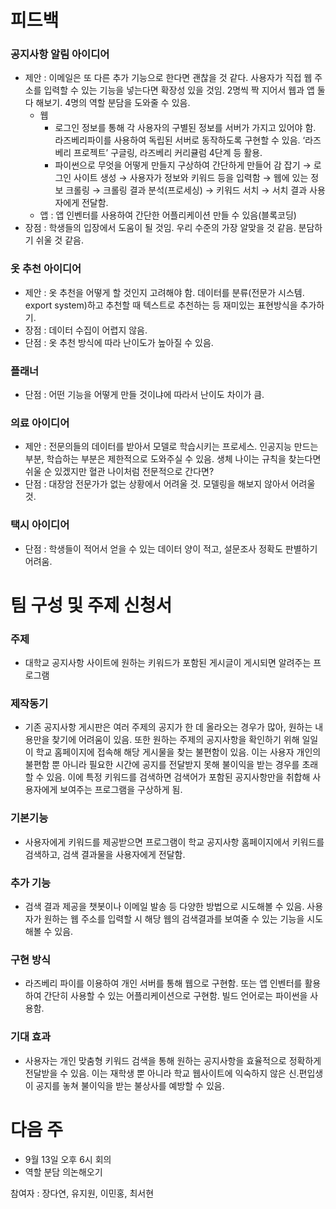 # 피드백
### 공지사항 알림 아이디어
- 제안 : 이메일은 또 다른 추가 기능으로 한다면 괜찮을 것 같다. 사용자가 직접 웹 주소를 입력할 수 있는 기능을 넣는다면 확장성 있을 것임. 2명씩 짝 지어서 웹과 앱 둘 다 해보기. 4명의 역할 분담을 도와줄 수 있음.
  - 웹
    - 로그인 정보를 통해 각 사용자의 구별된 정보를 서버가 가지고 있어야 함. 라즈베리파이를 사용하여 독립된 서버로 동작하도록 구현할 수 있음. ‘라즈베리 프로젝트’ 구글링, 라즈베리 커리큘럼 4단계 등 활용.
    - 파이썬으로 무엇을 어떻게 만들지 구상하여 간단하게 만들어 감 잡기 → 로그인 사이트 생성 → 사용자가 정보와 키워드 등을 입력함 → 웹에 있는 정보 크롤링 → 크롤링 결과 분석(프로세싱) → 키워드 서치 → 서치 결과 사용자에게 전달함.
  - 앱 : 앱 인벤터를 사용하여 간단한 어플리케이션 만들 수 있음(블록코딩)
- 장점 : 학생들의 입장에서 도움이 될 것임. 우리 수준의 가장 알맞을 것 같음. 분담하기 쉬울 것 같음.
### 옷 추천 아이디어
- 제안 : 옷 추천을 어떻게 할 것인지 고려해야 함. 데이터를 분류(전문가 시스템. export system)하고 추천할 때 텍스트로 추천하는 등 재미있는 표현방식을 추가하기.
- 장점 : 데이터 수집이 어렵지 않음.
- 단점 : 옷 추천 방식에 따라 난이도가 높아질 수 있음.
### 플래너
- 단점 : 어떤 기능을 어떻게 만들 것이냐에 따라서 난이도 차이가 큼.
### 의료 아이디어
- 제안 : 전문의들의 데이터를 받아서 모델로 학습시키는 프로세스. 인공지능 만드는 부분, 학습하는 부분은 제한적으로 도와주실 수 있음. 생체 나이는 규칙을 찾는다면 쉬울 순 있겠지만 혈관 나이처럼 전문적으로 간다면?
- 단점 : 대장암 전문가가 없는 상황에서 어려울 것. 모델링을 해보지 않아서 어려울 것.
### 택시 아이디어
- 단점 : 학생들이 적어서 얻을 수 있는 데이터 양이 적고, 설문조사 정확도 판별하기 어려움.


# 팀 구성 및 주제 신청서
### 주제
- 대학교 공지사항 사이트에 원하는 키워드가 포함된 게시글이 게시되면 알려주는 프로그램
### 제작동기
- 기존 공지사항 게시판은 여러 주제의 공지가 한 데 올라오는 경우가 많아, 원하는 내용만을 찾기에 어려움이 있음. 또한 원하는 주제의 공지사항을 확인하기 위해 일일이 학교 홈페이지에 접속해 해당 게시물을 찾는 불편함이 있음. 이는 사용자 개인의 불편함 뿐 아니라 필요한 시간에 공지를 전달받지 못해 불이익을 받는 경우를 초래할 수 있음. 이에 특정 키워드를 검색하면 검색어가 포함된 공지사항만을 취합해 사용자에게 보여주는 프로그램을 구상하게 됨.
### 기본기능
- 사용자에게 키워드를 제공받으면 프로그램이 학교 공지사항 홈페이지에서 키워드를 검색하고, 검색 결과물을 사용자에게 전달함. 
### 추가 기능
- 검색 결과 제공을 챗봇이나 이메일 발송 등 다양한 방법으로 시도해볼 수 있음. 사용자가 원하는 웹 주소를 입력할 시 해당 웹의 검색결과를 보여줄 수 있는 기능을 시도해볼 수 있음.
### 구현 방식
- 라즈베리 파이를 이용하여 개인 서버를 통해 웹으로 구현함. 또는 앱 인벤터를 활용하여 간단히 사용할 수 있는 어플리케이션으로 구현함. 빌드 언어로는 파이썬을 사용함.
### 기대 효과
- 사용자는 개인 맞춤형 키워드 검색을 통해 원하는 공지사항을 효율적으로 정확하게 전달받을 수 있음. 이는 재학생 뿐 아니라 학교 웹사이트에 익숙하지 않은 신.편입생이 공지를 놓쳐 불이익을 받는 불상사를 예방할 수 있음. 


# 다음 주
- 9월 13일 오후 6시 회의
- 역할 분담 의논해오기


참여자 : 장다연, 유지원, 이민홍, 최서현

